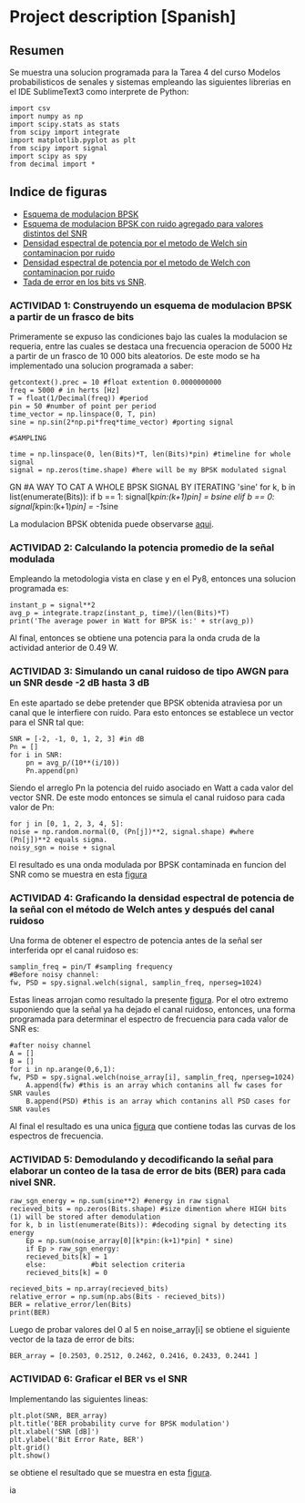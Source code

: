 # Project description [Spanish]

## Resumen
Se muestra una solucion programada para la Tarea 4 del curso Modelos probabilisticos de senales y sistemas empleando las siguientes librerias en el IDE SublimeText3 como interprete de Python:

	import csv
	import numpy as np
	import scipy.stats as stats
	from scipy import integrate
	import matplotlib.pyplot as plt
	from scipy import signal
	import scipy as spy
	from decimal import *


## Indice de figuras

- [Esquema de modulacion BPSK](https://github.com/JeaustinSirias/Tarea4_B66861/blob/master/Raw_BPSK_sgn.png)
- [Esquema de modulacion BPSK con ruido agregado para valores distintos del SNR](https://github.com/JeaustinSirias/Tarea4_B66861/blob/master/noised_BPSK_sgn.png)
- [Densidad espectral de potencia por el metodo de Welch sin contaminacion por ruido](https://github.com/JeaustinSirias/Tarea4_B66861/blob/master/WelchRaw_BPSK_sgn.png)
- [Densidad espectral de potencia por el metodo de Welch con contaminacion por ruido](https://github.com/JeaustinSirias/Tarea4_B66861/blob/master/WelchNoised_BPSK_sgn.png)
- [Tada de error en los bits vs SNR](https://github.com/JeaustinSirias/Tarea4_B66861/blob/master/bit_error_rate.png).


### ACTIVIDAD 1: Construyendo un esquema de modulacion BPSK a partir de un frasco de bits

Primeramente se expuso las condiciones bajo las cuales la modulacion se requeria, entre las cuales se destaca una frecuencia operacion de 5000 Hz a partir de un frasco de 10 000 bits aleatorios. De este modo se ha implementado una solucion programada a saber:

	getcontext().prec = 10 #float extention 0.0000000000
	freq = 5000 # in herts [Hz]
	T = float(1/Decimal(freq)) #period
	pin = 50 #number of point per period
	time_vector = np.linspace(0, T, pin)
	sine = np.sin(2*np.pi*freq*time_vector) #porting signal

	#SAMPLING

	time = np.linspace(0, len(Bits)*T, len(Bits)*pin) #timeline for whole signal
	signal = np.zeros(time.shape) #here will be my BPSK modulated signal
GN
	#A WAY TO CAT A WHOLE BPSK SIGNAL BY ITERATING 'sine'
	for k, b in list(enumerate(Bits)):
		if b == 1:
			signal[k*pin:(k+1)*pin] = b*sine 
		elif b == 0:
			signal[k*pin:(k+1)*pin] = -1*sine

La modulacion BPSK obtenida puede observarse [aqui](https://github.com/JeaustinSirias/Tarea4_B66861/blob/master/Raw_BPSK_sgn.png).

### ACTIVIDAD 2: Calculando la potencia promedio de la señal modulada 

Empleando la metodologia vista en clase y en el Py8, entonces una solucion programada es:

	instant_p = signal**2
	avg_p = integrate.trapz(instant_p, time)/(len(Bits)*T)
	print('The average power in Watt for BPSK is:' + str(avg_p))

Al final, entonces se obtiene una potencia para la onda cruda de la actividad anterior de 0.49 W.


### ACTIVIDAD 3: Simulando un canal ruidoso de tipo AWGN para un SNR desde -2 dB hasta 3 dB


En este apartado se debe pretender que BPSK obtenida atraviesa por un canal que le interfiere con ruido. Para esto entonces se establece un vector para el SNR tal que:

	SNR = [-2, -1, 0, 1, 2, 3] #in dB
	Pn = []
	for i in SNR:
		pn = avg_p/(10**(i/10))
		Pn.append(pn)

Siendo el arreglo Pn la potencia del ruido asociado en Watt a cada valor del vector SNR. De este modo entonces se simula el canal ruidoso para cada valor de Pn:

	for j in [0, 1, 2, 3, 4, 5]:
	noise = np.random.normal(0, (Pn[j])**2, signal.shape) #where (Pn[j])**2 equals sigma.
	noisy_sgn = noise + signal

El resultado es una onda modulada por BPSK contaminada en funcion del SNR como se muestra en esta [figura](https://github.com/JeaustinSirias/Tarea4_B66861/blob/master/noised_BPSK_sgn.png)

### ACTIVIDAD 4: Graficando la densidad espectral de potencia de la señal con el método de Welch antes y después del canal ruidoso

Una forma de obtener el espectro de potencia antes de la señal ser interferida opr el canal ruidoso es:

	samplin_freq = pin/T #sampling frequency
	#Before noisy channel:
	fw, PSD = spy.signal.welch(signal, samplin_freq, nperseg=1024)

Estas lineas arrojan como resultado la presente [figura](https://github.com/JeaustinSirias/Tarea4_B66861/blob/master/WelchRaw_BPSK_sgn.png). Por el otro extremo suponiendo que la señal ya ha dejado el canal ruidoso, entonces, una forma programada para determinar el espectro de frecuencia para cada valor de SNR es:

	#after noisy channel
	A = []
	B = []
	for i in np.arange(0,6,1):
	fw, PSD = spy.signal.welch(noise_array[i], samplin_freq, nperseg=1024)
		A.append(fw) #this is an array which contanins all fw cases for SNR vaules
		B.append(PSD) #this is an array which contanins all PSD cases for SNR vaules

Al final el resultado es una unica [figura](https://github.com/JeaustinSirias/Tarea4_B66861/blob/master/WelchNoised_BPSK_sgn.png) que contiene todas las curvas de los espectros de frecuencia.


### ACTIVIDAD 5: Demodulando y decodificando la señal para elaborar un conteo de la tasa de error de bits (BER) para cada nivel SNR.

	raw_sgn_energy = np.sum(sine**2) #energy in raw signal
	recieved_bits = np.zeros(Bits.shape) #size dimention where HIGH bits (1) will be stored after demodulation
	for k, b in list(enumerate(Bits)): #decoding signal by detecting its energy
	    Ep = np.sum(noise_array[0][k*pin:(k+1)*pin] * sine)
	    if Ep > raw_sgn_energy:
		recieved_bits[k] = 1
	    else:			#bit selection criteria
		recieved_bits[k] = 0

	recieved_bits = np.array(recieved_bits) 
	relative_error = np.sum(np.abs(Bits - recieved_bits))
	BER = relative_error/len(Bits)
	print(BER)


Luego de probar valores del 0 al 5 en noise_array[i] se obtiene el siguiente vector de la taza de error de bits:
	
	BER_array = [0.2503, 0.2512, 0.2462, 0.2416, 0.2433, 0.2441 ]

### ACTIVIDAD 6: Graficar el BER vs el SNR

Implementando las siguientes lineas:

	plt.plot(SNR, BER_array)
	plt.title('BER probability curve for BPSK modulation')
	plt.xlabel('SNR [dB]')
	plt.ylabel('Bit Error Rate, BER')
	plt.grid()
	plt.show()

se obtiene el resultado que se muestra en esta [figura](https://github.com/JeaustinSirias/Tarea4_B66861/blob/master/bit_error_rate.png).





ia 
